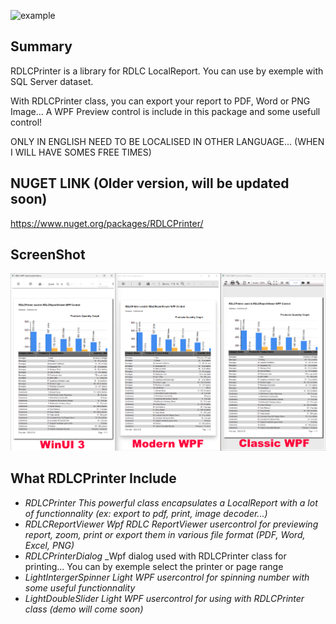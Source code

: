 ![example](Logo.png?raw=true)

## Summary

RDLCPrinter is a library for RDLC LocalReport. You can use by exemple with SQL Server dataset.

With RDLCPrinter class, you can export your report to PDF, Word or PNG Image... A WPF Preview control is include in this package and some usefull control!

ONLY IN ENGLISH NEED TO BE LOCALISED IN OTHER LANGUAGE... (WHEN I WILL HAVE SOMES FREE TIMES)

## NUGET LINK (Older version, will be updated soon)
https://www.nuget.org/packages/RDLCPrinter/

## ScreenShot
![example](RDLCPrinterDemo.png?raw=true)

## What RDLCPrinter Include
* *RDLCPrinter* _This powerful class encapsulates a LocalReport with a lot of functionnality (ex: export to pdf, print, image decoder...)_
* *RDLCReportViewer* _Wpf RDLC ReportViewer usercontrol for previewing report, zoom, print or export them in various file format (PDF, Word, Excel, PNG)_
* *RDLCPrinterDialog* _Wpf dialog used with RDLCPrinter class for printing... You can by exemple select the printer or page range
* *LightIntergerSpinner* _Light WPF usercontrol for spinning number with some useful functionnality_
* *LightDoubleSlider* _Light WPF usercontrol for using with RDLCPrinter class *(demo will come soon)*_

